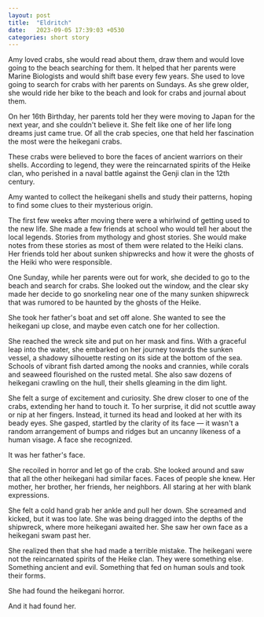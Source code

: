 ```yaml
---
layout: post
title:  "Eldritch"
date:   2023-09-05 17:39:03 +0530
categories: short story
---
```

Amy loved crabs, she would read about them, draw them and would love going to the beach searching for them. It helped that her parents were Marine Biologists and would shift base every few years. She used to love going to search for crabs with her parents on Sundays. As she grew older, she would ride her bike to the beach and look for crabs and journal about them.

On her 16th Birthday, her parents told her they were moving to Japan for the next year, and she couldn't believe it. She felt like one of her life long dreams just came true. Of all the crab species, one that held her fascination the most were the heikegani crabs.

These crabs were believed to bore the faces of ancient warriors on their shells. According to legend, they were the reincarnated spirits of the Heike clan, who perished in a naval battle against the Genji clan in the 12th century.

Amy wanted to collect the heikegani shells and study their patterns, hoping to find some clues to their mysterious origin.

The first few weeks after moving there were a whirlwind of getting used to the new life. She made a few friends at school who would tell her about the local legends. Stories from mythology and ghost stories. She would make notes from these stories as most of them were related to the Heiki clans. Her friends told her about sunken shipwrecks and how it were the ghosts of the Heiki who were responsible.

One Sunday, while her parents were out for work, she decided to go to the beach and search for crabs. She looked out the window, and the clear sky made her decide to go snorkeling near one of the many sunken shipwreck that was rumored to be haunted by the ghosts of the Heike.

She took her father's boat and set off alone. She wanted to see the heikegani up close, and maybe even catch one for her collection.

She reached the wreck site and put on her mask and fins. With a graceful leap into the water, she embarked on her journey towards the sunken vessel, a shadowy silhouette resting on its side at the bottom of the sea. Schools of vibrant fish darted among the nooks and crannies, while corals and seaweed flourished on the rusted metal. She also saw dozens of heikegani crawling on the hull, their shells gleaming in the dim light.

She felt a surge of excitement and curiosity. She drew closer to one of the crabs, extending her hand to touch it. To her surprise, it did not scuttle away or nip at her fingers. Instead, it turned its head and looked at her with its beady eyes. She gasped, startled by the clarity of its face — it wasn't a random arrangement of bumps and ridges but an uncanny likeness of a human visage. A face she recognized.

It was her father's face.

She recoiled in horror and let go of the crab. She looked around and saw that all the other heikegani had similar faces. Faces of people she knew. Her mother, her brother, her friends, her neighbors. All staring at her with blank expressions.

She felt a cold hand grab her ankle and pull her down. She screamed and kicked, but it was too late. She was being dragged into the depths of the shipwreck, where more heikegani awaited her. She saw her own face as a heikegani swam past her.

She realized then that she had made a terrible mistake. The heikegani were not the reincarnated spirits of the Heike clan. They were something else. Something ancient and evil. Something that fed on human souls and took their forms.

She had found the heikegani horror.

And it had found her.
